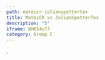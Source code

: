 ```yaml
---
path: mateicr-julianspettertex
title: MateiCR vs JulianSpetterTex
description: "5"
iframe: 8HK54s77
category: Groep C
---
```

.